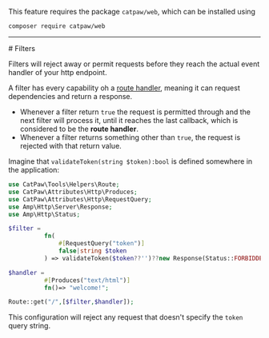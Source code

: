 This feature requires the package `catpaw/web`, which can be installed using<br/>
```
composer require catpaw/web
```
<hr/>
# Filters

Filters will reject away or permit requests before they reach the actual event handler of your http endpoint.<br/>

A filter has every capability oh a [route handler](./1.RouteHandlers.md), meaning it can request dependencies and return a
response.<br/>

- Whenever a filter return `true` the request is permitted through and the next filter will process it, until it reaches
  the last callback, which is considered to be the **route handler**.
- Whenever a filter returns something other than `true`, the request is rejected with that return value.

Imagine that `validateToken(string $token):bool` is defined somewhere in the application:

```php
use CatPaw\Tools\Helpers\Route;
use CatPaw\Attributes\Http\Produces;
use CatPaw\Attributes\Http\RequestQuery;
use Amp\Http\Server\Response;
use Amp\Http\Status;

$filter = 
          fn(
              #[RequestQuery("token")] 
              false|string $token
          ) => validateToken($token??'')??new Response(Status::FORBIDDEN,[],"Invalid token.");

$handler =
          #[Produces("text/html")] 
          fn()=> "welcome!";

Route::get("/",[$filter,$handler]);
```

This configuration will reject any request that doesn't specify the `token` query string.